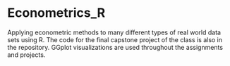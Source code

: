 # Econometrics_R
Applying econometric methods to many different types of real world data sets using R. The code for the final capstone project of the class is also in the repository. GGplot visualizations are used throughout the assignments and projects.
